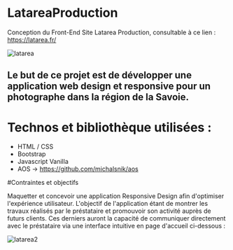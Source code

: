 # LatareaProduction

Conception du Front-End
Site Latarea Production, consultable à ce lien : https://latarea.fr/ 

![latarea](https://user-images.githubusercontent.com/83869281/159162218-a7ebf88e-dcc5-4e6b-9506-ded13a61e4dc.PNG)



## Le but de ce projet est de développer une application web design et responsive pour un photographe dans la région de la Savoie. 


# Technos et bibliothèque utilisées : 

* HTML / CSS
* Bootstrap
* Javascript Vanilla 
* AOS -> https://github.com/michalsnik/aos

#Contraintes et objectifs

Maquetter et concevoir une application Responsive Design afin d'optimiser l'expérience utilisateur. L'objectif de l'application étant de montrer les travaux réalisés par le préstataire et promouvoir son activité auprès de futurs clients.
Ces derniers auront la capacité de communiquer directement avec le préstataire via une interface intuitive en page d'accueil ci-dessous :

![latarea2](https://user-images.githubusercontent.com/83869281/159164338-d0d89936-9110-4eaa-a23d-c8baeb0835ef.PNG)
